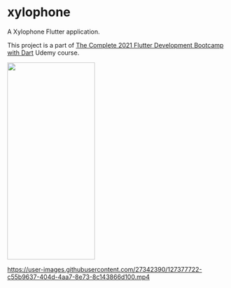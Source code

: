 # xylophone

A Xylophone Flutter application.

This project is a part of [The Complete 2021 Flutter Development Bootcamp with Dart](https://www.udemy.com/course/flutter-bootcamp-with-dart/) Udemy course.

<img src="https://user-images.githubusercontent.com/27342390/127377626-f6541c30-84e4-407a-8da4-839bf609d422.jpg" width="200" height="450">


https://user-images.githubusercontent.com/27342390/127377722-c55b9637-404d-4aa7-8e73-8c143866d100.mp4

